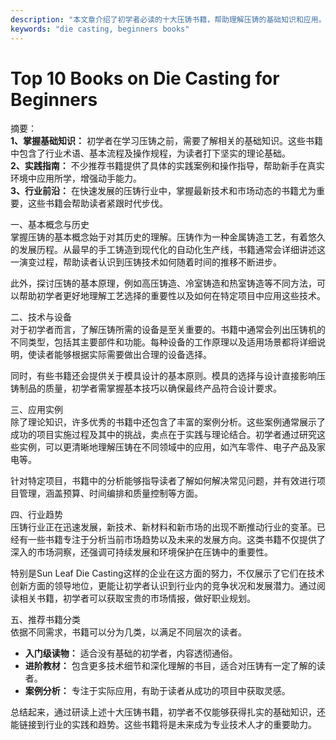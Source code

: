```yaml
---
description: "本文章介绍了初学者必读的十大压铸书籍，帮助理解压铸的基础知识和应用。"
keywords: "die casting, beginners books"
---
```

# Top 10 Books on Die Casting for Beginners

摘要：  
**1、掌握基础知识：** 初学者在学习压铸之前，需要了解相关的基础知识。这些书籍中包含了行业术语、基本流程及操作规程，为读者打下坚实的理论基础。  
**2、实践指南：** 不少推荐书籍提供了具体的实践案例和操作指导，帮助新手在真实环境中应用所学，增强动手能力。  
**3、行业前沿：** 在快速发展的压铸行业中，掌握最新技术和市场动态的书籍尤为重要，这些书籍会帮助读者紧跟时代步伐。

一、基本概念与历史  
掌握压铸的基本概念始于对其历史的理解。压铸作为一种金属铸造工艺，有着悠久的发展历程。从最早的手工铸造到现代化的自动化生产线，书籍通常会详细讲述这一演变过程，帮助读者认识到压铸技术如何随着时间的推移不断进步。

此外，探讨压铸的基本原理，例如高压铸造、冷室铸造和热室铸造等不同方法，可以帮助初学者更好地理解工艺选择的重要性以及如何在特定项目中应用这些技术。

二、技术与设备  
对于初学者而言，了解压铸所需的设备是至关重要的。书籍中通常会列出压铸机的不同类型，包括其主要部件和功能。每种设备的工作原理以及适用场景都将详细说明，使读者能够根据实际需要做出合理的设备选择。

同时，有些书籍还会提供关于模具设计的基本原则。模具的选择与设计直接影响压铸制品的质量，初学者需掌握基本技巧以确保最终产品符合设计要求。

三、应用实例  
除了理论知识，许多优秀的书籍中还包含了丰富的案例分析。这些案例通常展示了成功的项目实施过程及其中的挑战，卖点在于实践与理论结合。初学者通过研究这些实例，可以更清晰地理解压铸在不同领域中的应用，如汽车零件、电子产品及家电等。

针对特定项目，书籍中的分析能够指导读者了解如何解决常见问题，并有效进行项目管理，涵盖预算、时间编排和质量控制等方面。

四、行业趋势  
压铸行业正在迅速发展，新技术、新材料和新市场的出现不断推动行业的变革。已经有一些书籍专注于分析当前市场趋势以及未来的发展方向。这类书籍不仅提供了深入的市场洞察，还强调可持续发展和环境保护在压铸中的重要性。

特别是Sun Leaf Die Casting这样的企业在这方面的努力，不仅展示了它们在技术创新方面的领导地位，更能让初学者认识到行业内的竞争状况和发展潜力。通过阅读相关书籍，初学者可以获取宝贵的市场情报，做好职业规划。

五、推荐书籍分类  
依据不同需求，书籍可以分为几类，以满足不同层次的读者。  
- **入门级读物：** 适合没有基础的初学者，内容透彻通俗。  
- **进阶教材：** 包含更多技术细节和深化理解的书目，适合对压铸有一定了解的读者。  
- **案例分析：** 专注于实际应用，有助于读者从成功的项目中获取灵感。

总结起来，通过研读上述十大压铸书籍，初学者不仅能够获得扎实的基础知识，还能链接到行业的实践和趋势。这些书籍将是未来成为专业技术人才的重要助力。

